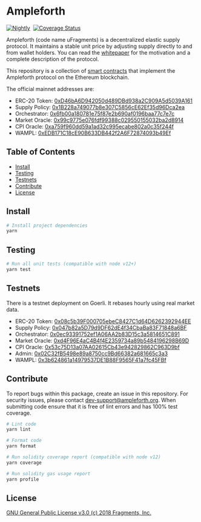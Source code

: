 # Ampleforth

[![Nightly](https://github.com/ampleforth/ampleforth-contracts/actions/workflows/nightly.yml/badge.svg)](https://github.com/ampleforth/ampleforth-contracts/actions/workflows/nightly.yml)&nbsp;&nbsp;[![Coverage Status](https://coveralls.io/repos/github/ampleforth/ampleforth-contracts/badge.svg?branch=master)](https://coveralls.io/github/ampleforth/ampleforth-contracts?branch=master)

Ampleforth (code name uFragments) is a decentralized elastic supply protocol. It maintains a stable unit price by adjusting supply directly to and from wallet holders. You can read the [whitepaper](https://www.ampleforth.org/paper/) for the motivation and a complete description of the protocol.

This repository is a collection of [smart contracts](http://ampleforth.org/docs) that implement the Ampleforth protocol on the Ethereum blockchain.

The official mainnet addresses are:

- ERC-20 Token: [0xD46bA6D942050d489DBd938a2C909A5d5039A161](https://etherscan.io/token/0xd46ba6d942050d489dbd938a2c909a5d5039a161)
- Supply Policy: [0x1B228a749077b8e307C5856cE62Ef35d96Dca2ea](https://etherscan.io/address/0x1b228a749077b8e307c5856ce62ef35d96dca2ea)
- Orchestrator: [0x6fb00a180781e75f87e2b690af0196baa77c7e7c](https://etherscan.io/address/0x6fb00a180781e75f87e2b690af0196baa77c7e7c)
- Market Oracle: [0x99c9775e076fdf99388c029550155032ba2d8914](https://etherscan.io/address/0x99c9775e076fdf99388c029550155032ba2d8914)
- CPI Oracle: [0xa759f960dd59a1ad32c995ecabe802a0c35f244f](https://etherscan.io/address/0xa759f960dd59a1ad32c995ecabe802a0c35f244f)
- WAMPL: [0xEDB171C18cE90B633DB442f2A6F72874093b49Ef](https://etherscan.io/address/0xEDB171C18cE90B633DB442f2A6F72874093b49Ef)

## Table of Contents

- [Install](#install)
- [Testing](#testing)
- [Testnets](#testnets)
- [Contribute](#contribute)
- [License](#license)

## Install

```bash
# Install project dependencies
yarn
```

## Testing

```bash
# Run all unit tests (compatible with node v12+)
yarn test
```

## Testnets

There is a testnet deployment on Goerli. It rebases hourly using real market data.

- ERC-20 Token: [0x08c5b39F000705ebeC8427C1d64D6262392944EE](https://goerli.etherscan.io/token/0x08c5b39F000705ebeC8427C1d64D6262392944EE)
- Supply Policy: [0x047b82a5D79d9DF62dE4f34CbaBa83F71848a6BF](https://goerli.etherscan.io/address/0x047b82a5D79d9DF62dE4f34CbaBa83F71848a6BF)
- Orchestrator: [0x0ec93391752ef1A06AA2b83D15c3a5814651C891](https://goerli.etherscan.io/address/0x0ec93391752ef1A06AA2b83D15c3a5814651C891)
- Market Oracle: [0xd4F96E4aC4B4f4E2359734a89b5484196298B69D](https://goerli.etherscan.io/address/0xd4F96E4aC4B4f4E2359734a89b5484196298B69D)
- CPI Oracle: [0x53c75D13a07AA02615Cb43e942829862C963D9bf](https://goerli.etherscan.io/address/0x53c75D13a07AA02615Cb43e942829862C963D9bf)
- Admin: [0x02C32fB5498e89a8750cc9Bd66382a681665c3a3](https://goerli.etherscan.io/address/0x02C32fB5498e89a8750cc9Bd66382a681665c3a3)
- WAMPL: [0x3b624861a14979537DE1B88F9565F41a7fc45FBf](https://goerli.etherscan.io/address/0x3b624861a14979537DE1B88F9565F41a7fc45FBf)

## Contribute

To report bugs within this package, create an issue in this repository.
For security issues, please contact dev-support@ampleforth.org.
When submitting code ensure that it is free of lint errors and has 100% test coverage.

```bash
# Lint code
yarn lint

# Format code
yarn format

# Run solidity coverage report (compatible with node v12)
yarn coverage

# Run solidity gas usage report
yarn profile
```

## License

[GNU General Public License v3.0 (c) 2018 Fragments, Inc.](./LICENSE)
